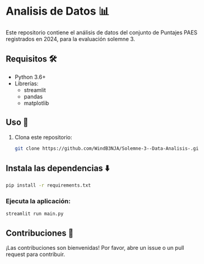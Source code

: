 # Analisis de Datos 📊

Este repositorio contiene el análisis de datos del conjunto de Puntajes PAES registrados en 2024, para la evaluación solemne 3.

## Requisitos 🛠️

- Python 3.6+
- Librerías:
  - streamlit
  - pandas
  - matplotlib

## Uso 🚀

1. Clona este repositorio:
   ```bash
   git clone https://github.com/WindB3NJA/Solemne-3--Data-Analisis-.git
   ```

## Instala las dependencias ⬇️
  ```bash
  pip install -r requirements.txt
  ```
### Ejecuta la aplicación:
  ```bash
  streamlit run main.py
  ```
## Contribuciones 🤝
¡Las contribuciones son bienvenidas! Por favor, abre un issue o un pull request para contribuir.
